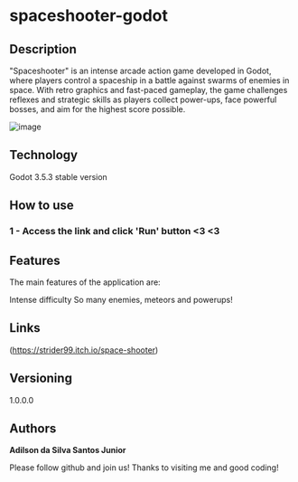 # spaceshooter-godot
## Description 

"Spaceshooter" is an intense arcade action game developed in Godot, where players control a spaceship in a battle against swarms of enemies in space. With retro graphics and fast-paced gameplay, the game challenges reflexes and strategic skills as players collect power-ups, face powerful bosses, and aim for the highest score possible.

![image](https://github.com/user-attachments/assets/771b253d-d0e4-4757-86d0-d440b1d1a4f1)

## Technology 

Godot 3.5.3 stable version

## How to use

### 1 - Access the link and click 'Run' button <3 <3

## Features

The main features of the application are:

Intense difficulty
So many enemies, meteors and powerups!
 

## Links
(https://strider99.itch.io/space-shooter)
  
## Versioning

1.0.0.0

## Authors
**Adilson da Silva Santos Junior** 

Please follow github and join us!
Thanks to visiting me and good coding!
